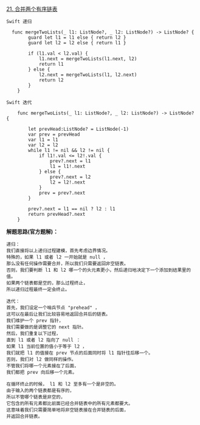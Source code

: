 [21. 合并两个有序链表](https://leetcode-cn.com/problems/merge-two-sorted-lists/)

```
Swift 递归
  
  func mergeTwoLists(_ l1: ListNode?, _ l2: ListNode?) -> ListNode? {
        guard let l1 = l1 else { return l2 }
        guard let l2 = l2 else { return l1 }
        
        if (l1.val < l2.val) {
            l1.next = mergeTwoLists(l1.next, l2)
            return l1
        } else {
            l2.next = mergeTwoLists(l1, l2.next)
            return l2
        }
    }
```

```
Swift 迭代
    
    func mergeTwoLists(_ l1: ListNode?, _ l2: ListNode?) -> ListNode? {

        let prevHead:ListNode? = ListNode(-1)
        var prev = prevHead
        var l1 = l1
        var l2 = l2
        while l1 != nil && l2 != nil {
            if l1!.val <= l2!.val {
                prev?.next = l1
                l1 = l1!.next
            } else {
                prev?.next = l2
                l2 = l2!.next
            }
            prev = prev?.next
        }
        
        prev?.next = l1 == nil ? l2 : l1
        return prevHead?.next
    }

```

**解题思路(官方题解)：**

    递归：
    我们直接将以上递归过程建模，首先考虑边界情况。
    特殊的，如果 l1 或者 l2 一开始就是 null ，
    那么没有任何操作需要合并，所以我们只需要返回非空链表。
    否则，我们要判断 l1 和 l2 哪一个的头元素更小，然后递归地决定下一个添加到结果里的值。
    如果两个链表都是空的，那么过程终止，
    所以递归过程最终一定会终止。
    
    迭代：
    首先，我们设定一个哨兵节点 "prehead" ，
    这可以在最后让我们比较容易地返回合并后的链表。
    我们维护一个 prev 指针，
    我们需要做的是调整它的 next 指针。
    然后，我们重复以下过程，
    直到 l1 或者 l2 指向了 null ：
    如果 l1 当前位置的值小于等于 l2 ，
    我们就把 l1 的值接在 prev 节点的后面同时将 l1 指针往后移一个。
    否则，我们对 l2 做同样的操作。
    不管我们将哪一个元素接在了后面，
    我们都把 prev 向后移一个元素。

    在循环终止的时候， l1 和 l2 至多有一个是非空的。
    由于输入的两个链表都是有序的，
    所以不管哪个链表是非空的，
    它包含的所有元素都比前面已经合并链表中的所有元素都要大。
    这意味着我们只需要简单地将非空链表接在合并链表的后面，
    并返回合并链表。
    
    




